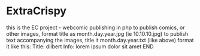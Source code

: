 # ExtraCrispy
this is the EC project - webcomic publishing in php
to publish comics, or other images, format title as month.day.year.jpg (ie 10.10.10.jpg)
to publish text accompanying the images, title it month.day.year.txt (like above)
format it like this: 
Title: dilbert
Info: lorem ipsum dolor sit amet
END

